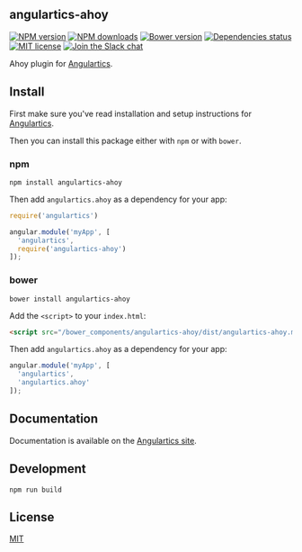 ## angulartics-ahoy

[![NPM version][npm-image]][npm-url] [![NPM downloads][npm-downloads-image]][npm-downloads-url] [![Bower version][bower-image]][bower-url] [![Dependencies status][dep-status-image]][dep-status-url] [![MIT license][license-image]][license-url] [![Join the Slack chat][slack-image]][slack-url]

Ahoy plugin for [Angulartics](http://github.com/angulartics/angulartics).

## Install

First make sure you've read installation and setup instructions for [Angulartics](https://github.com/angulartics/angulartics#install).

Then you can install this package either with `npm` or with `bower`.

### npm

```shell
npm install angulartics-ahoy
```

Then add `angulartics.ahoy` as a dependency for your app:

```javascript
require('angulartics')

angular.module('myApp', [
  'angulartics',
  require('angulartics-ahoy')
]);
```

### bower

```shell
bower install angulartics-ahoy
```

Add the `<script>` to your `index.html`:

```html
<script src="/bower_components/angulartics-ahoy/dist/angulartics-ahoy.min.js"></script>
```

Then add `angulartics.ahoy` as a dependency for your app:

```javascript
angular.module('myApp', [
  'angulartics',
  'angulartics.ahoy'
]);
```

## Documentation

Documentation is available on the [Angulartics site](http://luisfarzati.github.io/angulartics).

## Development

```shell
npm run build
```

## License

[MIT](LICENSE)

[npm-image]: https://img.shields.io/npm/v/angulartics-ahoy.svg
[npm-url]: https://npmjs.org/package/angulartics-ahoy
[npm-downloads-image]: https://img.shields.io/npm/dm/angulartics-ahoy.svg
[npm-downloads-url]: https://npmjs.org/package/angulartics-ahoy
[bower-image]: https://img.shields.io/bower/v/angulartics-ahoy.svg
[bower-url]: http://bower.io/search/?q=angulartics-ahoy
[dep-status-image]: https://img.shields.io/david/mooyoul/angulartics-ahoy.svg
[dep-status-url]: https://david-dm.org/mooyoul/angulartics-ahoy
[license-image]: http://img.shields.io/badge/license-MIT-blue.svg
[license-url]: LICENSE
[slack-image]: https://angulartics.herokuapp.com/badge.svg
[slack-url]: https://angulartics.herokuapp.com
